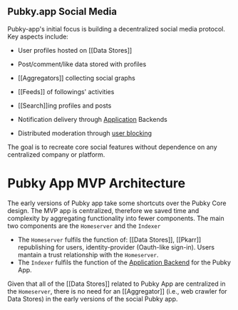 ## Pubky.app Social Media

Pubky-app's initial focus is building a decentralized social media protocol. Key aspects include:

- User profiles hosted on [[Data Stores]]

- Post/comment/like data stored with profiles

- [[Aggregators]] collecting social graphs

- [[Feeds]] of followings' activities

- [[Search]]ing profiles and posts

- Notification delivery through [Application](Applications.md) Backends

- Distributed moderation through [user blocking](Web%20of%20Trust.md)

The goal is to recreate core social features without dependence on any centralized company or platform.

# Pubky App MVP Architecture

The early versions of Pubky app take some shortcuts over the Pubky Core design. The MVP app is centralized, therefore we saved time and complexity by aggregating functionality into fewer components. The main two components are the `Homeserver` and the `Indexer`

- The `Homeserver` fulfils the function of: [[Data Stores]], [[Pkarr]] republishing for users, identity-provider (Oauth-like sign-in). Users mantain a trust relationship with the `Homeserver`.
- The `Indexer` fulfils the function of the [Application Backend](Pubky%20Core/Applications) for the Pubky App. 

Given that all of the [[Data Stores]] related to Pubky App are centralized in the `Homeserver`, there is no need for an [[Aggregator]] (i.e., web crawler for Data Stores) in the early versions of the social Pubky app.
